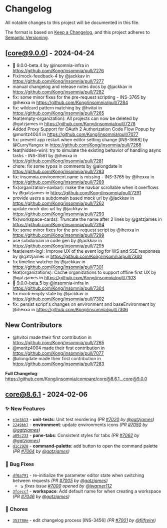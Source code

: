 # Changelog

All notable changes to this project will be documented in this file.

The format is based on [Keep a Changelog](https://keepachangelog.com/en/1.0.0/),
and this project adheres to [Semantic Versioning](https://semver.org/spec/v2.0.0.html).

## [core@9.0.0] - 2024-04-24

- :rocket: 9.0.0-beta.4 by @insomnia-infra in <https://github.com/Kong/insomnia/pull/7276>
- Fix/mock-feedback-4 by @jackkav in <https://github.com/Kong/insomnia/pull/7277>
- manual changelog and release notes docs by @jackkav in <https://github.com/Kong/insomnia/pull/7282>
- fix: some minor fixes for the pre-request scripting - INS-3765 by @ihexxa in <https://github.com/Kong/insomnia/pull/7284>
- fix: wildcard pattern matching by @hvitoi in <https://github.com/Kong/insomnia/pull/7265>
- feat(empty-organization): All projects can now be deleted by @gatzjames in <https://github.com/Kong/insomnia/pull/7278>
- Added Proxy Support for OAuth 2 Authorization Code Flow Popup by @moritz4004 in <https://github.com/Kong/insomnia/pull/7077>
- fix: prevent app restart when editor setting change [INS-3668] by @CurryYangxx in <https://github.com/Kong/insomnia/pull/7268>
- feat(hidden-win): try to simulate the existing behavior of handling async tasks - INS-3561 by @ihexxa in <https://github.com/Kong/insomnia/pull/7281>
- chore: fix some typos in comments by @alongdate in <https://github.com/Kong/insomnia/pull/7283>
- fix: insomnia.environment.name is missing - INS-3765 by @ihexxa in <https://github.com/Kong/insomnia/pull/7289>
- fix(organization-navbar): make the navbar scrollable when it overflows by @gatzjames in <https://github.com/Kong/insomnia/pull/7291>
- provide users a subdomain based mock url by @jackkav in <https://github.com/Kong/insomnia/pull/7262>
- update mock doc url by @jackkav in <https://github.com/Kong/insomnia/pull/7293>
- fix(workspace-cards): Truncate the name after 2 lines by @gatzjames in <https://github.com/Kong/insomnia/pull/7294>
- fix: some minor fixes for the pre-request script by @ihexxa in <https://github.com/Kong/insomnia/pull/7299>
- use subdomain in code gen by @jackkav in <https://github.com/Kong/insomnia/pull/7295>
- feat(event-log): Improve UX of the event log for WS and SSE responses by @gatzjames in <https://github.com/Kong/insomnia/pull/7300>
- fix timeline watcher by @jackkav in <https://github.com/Kong/insomnia/pull/7301>
- feat(organizations): Cache organizations to support offline first UX by @gatzjames in <https://github.com/Kong/insomnia/pull/7303>
- :rocket: 9.0.0-beta.5 by @insomnia-infra in <https://github.com/Kong/insomnia/pull/7304>
- fix mock empty state by @jackkav in <https://github.com/Kong/insomnia/pull/7302>
- fix: persist script's changes on environment and baseEnvironment by @ihexxa in <https://github.com/Kong/insomnia/pull/7306>

## New Contributors

- @hvitoi made their first contribution in <https://github.com/Kong/insomnia/pull/7265>
- @moritz4004 made their first contribution in <https://github.com/Kong/insomnia/pull/7077>
- @alongdate made their first contribution in <https://github.com/Kong/insomnia/pull/7283>

**Full Changelog**: <https://github.com/Kong/insomnia/compare/core@8.6.1...core@9.0.0>

## [core@8.6.1] - 2024-02-06

### :sparkles: New Features

- [`e1e3b13`](https://github.com/Kong/insomnia/commit/e1e3b139b3bb917ab9dfcb0ce12d16079dee9c04) - **unit-tests**: Unit test reordering *(PR [#7020](https://github.com/Kong/insomnia/pull/7020) by [@gatzjames](https://github.com/gatzjames))*
- [`2249bb7`](https://github.com/Kong/insomnia/commit/2249bb7b98c947ab1cb11955928fd80d4adec845) - **environment**: update environments icons *(PR [#7050](https://github.com/Kong/insomnia/pull/7050) by [@gatzjames](https://github.com/gatzjames))*
- [`a09c233`](https://github.com/Kong/insomnia/commit/a09c23305c9c493105808b8df23d1911f5b59ea2) - **pane-tabs**: Consistent styles for tabs *(PR [#7062](https://github.com/Kong/insomnia/pull/7062) by [@gatzjames](https://github.com/gatzjames))*
- [`d1c2928`](https://github.com/Kong/insomnia/commit/d1c292891cc9dd8a17d4637f643336cf1afcccfa) - **command-palette**: add button to open the command palette *(PR [#7064](https://github.com/Kong/insomnia/pull/7064) by [@gatzjames](https://github.com/gatzjames))*

### :bug: Bug Fixes

- [`df0a791`](https://github.com/Kong/insomnia/commit/df0a79194143dc615310ecc0976381c538f695f2) - re-initialize the parameter editor state when switching between requests *(PR [#7005](https://github.com/Kong/insomnia/pull/7005) by [@gatzjames](https://github.com/gatzjames))*
  - :arrow_lower_right: *fixes issue [#7000](undefined) opened by [@jwarner112](https://github.com/jwarner112)*
- [`3fceccf`](https://github.com/Kong/insomnia/commit/3fceccfdf691a0f3d7592f31120030eeff92be61) - **workspace**: Add default name for when creating a workspace *(PR [#7046](https://github.com/Kong/insomnia/pull/7046) by [@gatzjames](https://github.com/gatzjames))*

### :wrench: Chores

- [`353780e`](https://github.com/Kong/insomnia/commit/353780e16ab30853ce206398850c0c0f1c9bd887) - edit changelog process [INS-3456] *(PR [#7001](https://github.com/Kong/insomnia/pull/7001) by [@filfreire](https://github.com/filfreire))*

[core@8.6.1]: https://github.com/Kong/insomnia/compare/core@8.6.0...core@8.6.1

